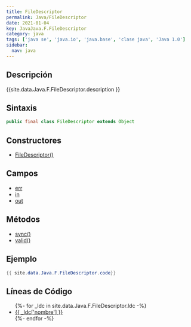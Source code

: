 ```yaml
---
title: FileDescriptor
permalink: Java/FileDescriptor
date: 2021-01-04
key: JavaJava.F.FileDescriptor
category: java
tags: ['java se', 'java.io', 'java.base', 'clase java', 'Java 1.0']
sidebar: 
  nav: java
---
```


## Descripción
{{site.data.Java.F.FileDescriptor.description }}

## Sintaxis
~~~java
public final class FileDescriptor extends Object
~~~

## Constructores
* [FileDescriptor()](/Java/FileDescriptor/FileDescriptor/)

## Campos
* [err](/Java/FileDescriptor/err)
* [in](/Java/FileDescriptor/in)
* [out](/Java/FileDescriptor/out)

## Métodos
* [sync()](/Java/FileDescriptor/sync)
* [valid()](/Java/FileDescriptor/valid)

## Ejemplo
~~~java
{{ site.data.Java.F.FileDescriptor.code}}
~~~

## Líneas de Código
<ul>
{%- for _ldc in site.data.Java.F.FileDescriptor.ldc -%}
   <li>
       <a href="{{_ldc['url'] }}">{{ _ldc['nombre'] }}</a>
   </li>
{%- endfor -%}
</ul>
